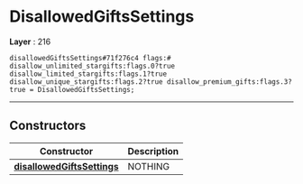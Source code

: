# DisallowedGiftsSettings

**Layer** : 216

```tl
disallowedGiftsSettings#71f276c4 flags:# disallow_unlimited_stargifts:flags.0?true disallow_limited_stargifts:flags.1?true disallow_unique_stargifts:flags.2?true disallow_premium_gifts:flags.3?true = DisallowedGiftsSettings;
```

---

## Constructors

| Constructor | Description |
| :---: | :--- |
| [**disallowedGiftsSettings**](constructor/disallowedGiftsSettings) | NOTHING |